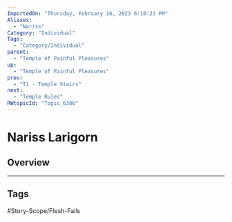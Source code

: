 ```yaml
---
ImportedOn: "Thursday, February 16, 2023 6:10:23 PM"
Aliases:
  - "Nariss"
Category: "Individual"
Tags:
  - "Category/Individual"
parent:
  - "Temple of Painful Pleasures"
up:
  - "Temple of Painful Pleasures"
prev:
  - "T1 - Temple Stairs"
next:
  - "Temple Rules"
RWtopicId: "Topic_6386"
---
```

# Nariss Larigorn
## Overview

---
## Tags
#Story-Scope/Flesh-Fails

